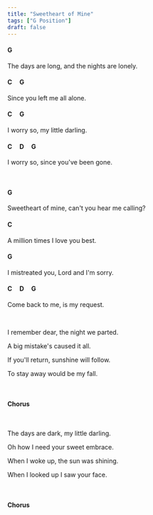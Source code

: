 ```yaml
---
title: "Sweetheart of Mine"
tags: ["G Position"]
draft: false
---
```

#### G
The days are long, and the nights are lonely.
#### C &nbsp;&nbsp;&nbsp; G
Since you left me all alone.
#### C &nbsp;&nbsp;&nbsp; G
I worry so, my little darling.
#### C &nbsp;&nbsp;&nbsp; D &nbsp;&nbsp;&nbsp; G
I worry so, since you've been gone.

<br>

#### G
Sweetheart of mine, can't you hear me calling?
#### C
A million times I love you best.
#### G
I mistreated you, Lord and I'm sorry.
#### C &nbsp;&nbsp;&nbsp; D &nbsp;&nbsp;&nbsp; G
Come back to me, is my request.

<br>

I remember dear, the night we parted.

A big mistake's caused it all.

If you'll return, sunshine will follow.

To stay away would be my fall.

<br>

#### Chorus
           
<br>           

The days are dark, my little darling.

Oh how I need your sweet embrace.

When I woke up, the sun was shining.

When I looked up I saw your face.

<br>

#### Chorus